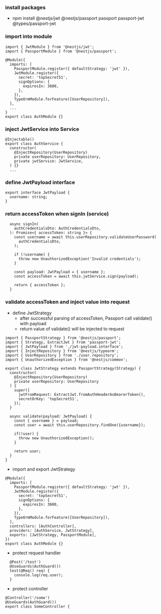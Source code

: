 ### install packages
- npm install @nestjs/jwt @nestjs/passport passport passport-jwt @types/passport-jwt

### import into module
```
import { JwtModule } from '@nestjs/jwt';
import { PassportModule } from '@nestjs/passport';

@Module({
  imports: [
    PassportModule.register({ defaultStrategy: 'jwt' }),
    JwtModule.register({
      secret: 'topSecret51',
      signOptions: {
        expiresIn: 3600,
      },
    }),
    TypeOrmModule.forFeature([UserRepository]),
  ],
  ...
}
export class AuthModule {}
```

### inject JwtService into Service
```
@Injectable()
export class AuthService {
  constructor(
    @InjectRepository(UserRepository)
    private userRepository: UserRepository,
    private jwtService: JwtService,
  ) {}
  ...
```

### define JwtPayload interface
```
export interface JwtPayload {
  username: string;
}
```

### return accessToken when signIn (service)
```
  async signIn(
    authCredentialsDto: AuthCredentialsDto,
  ): Promise<{ accessToken: string }> {
    const username = await this.userRepository.validateUserPassword(
      authCredentialsDto,
    );

    if (!username) {
      throw new UnauthorizedException('Invalid credentials');
    }

    const payload: JwtPayload = { username };
    const accessToken = await this.jwtService.sign(payload);

    return { accessToken };
  }
```

### validate accessToken and inject value into request
- define JwtStrategy
  - after successful parsing of accessToken, Passport call validate() with payload
  - return value of validate() will be injected to request
```
import { PassportStrategy } from '@nestjs/passport';
import { Strategy, ExtractJwt } from 'passport-jwt';
import { JwtPayload } from './jwt-payload.interface';
import { InjectRepository } from '@nestjs/typeorm';
import { UserRepository } from './user.repository';
import { UnauthorizedException } from '@nestjs/common';

export class JwtStrategy extends PassportStrategy(Strategy) {
  constructor(
    @InjectRepository(UserRepository)
    private userRepository: UserRepository
  ) {
    super({
      jwtFromRequest: ExtractJwt.fromAuthHeaderAsBearerToken(),
      secretOrKey: 'topSecret51',
    });
  }

  async validate(payload: JwtPayload) {
    const { username } = payload;
    const user = await this.userRepository.findOne({username});

    if(!user) {
      throw new UnauthorizedException();
    }

    return user;
  }
}
```
- import and export JwtStrategy
```
@Module({
  imports: [
    PassportModule.register({ defaultStrategy: 'jwt' }),
    JwtModule.register({
      secret: 'topSecret51',
      signOptions: {
        expiresIn: 3600,
      },
    }),
    TypeOrmModule.forFeature([UserRepository]),
  ],
  controllers: [AuthController],
  providers: [AuthService, JwtStrategy],
  exports: [JwtStrategy, PassportModule],
})
export class AuthModule {}
```
- protect request handler
```
  @Post('/test')
  @UseGuards(AuthGuard())
  test(@Req() req) {
    console.log(req.user);
  }
```
- protect controller
```
@Controller('/some')
@UseGuards(AuthGuard())
export class SomeController {
```
